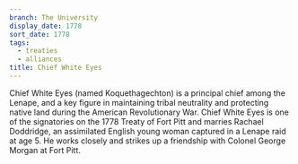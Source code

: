 ```yaml
---
branch: The University
display_date: 1778
sort_date: 1778
tags:
  - treaties
  - alliances
title: Chief White Eyes
---
```


Chief White Eyes (named Koquethagechton) is a principal chief among the Lenape, and a key figure in maintaining tribal neutrality and protecting native land during the American Revolutionary War. Chief White Eyes is one of the signatories on the 1778 Treaty of Fort Pitt and marries Rachael Doddridge, an assimilated English young woman captured in a Lenape raid at age 5. He works closely and strikes up a friendship with Colonel George Morgan at Fort Pitt.

